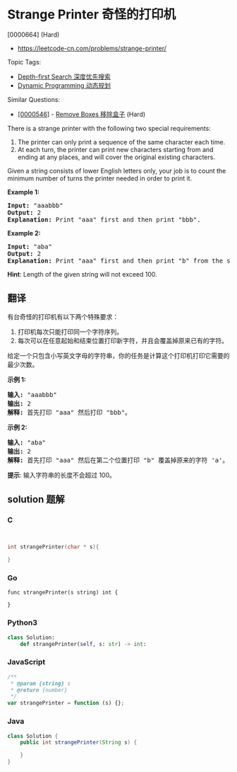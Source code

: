 # Strange Printer 奇怪的打印机

[0000664] (Hard)

- https://leetcode-cn.com/problems/strange-printer/

Topic Tags:

- [Depth-first Search 深度优先搜索](https://leetcode-cn.com/tag/depth-first-search/)
- [Dynamic Programming 动态规划](https://leetcode-cn.com/tag/dynamic-programming/)

Similar Questions:

- [[0000546](https://leetcode-cn.com/problems/remove-boxes/)] - [Remove Boxes 移除盒子](./0000546.remove-boxes.md) (Hard)

There is a strange printer with the following two special requirements:

1.  The printer can only print a sequence of the same character each time.
2.  At each turn, the printer can print new characters starting from and ending at any places, and will cover the original existing characters.

Given a string consists of lower English letters only, your job is to count the minimum number of turns the printer needed in order to print it.

**Example 1:**

<pre><b>Input:</b> "aaabbb"
<b>Output:</b> 2
<b>Explanation:</b> Print "aaa" first and then print "bbb".
</pre>

**Example 2:**

<pre><b>Input:</b> "aba"
<b>Output:</b> 2
<b>Explanation:</b> Print "aaa" first and then print "b" from the second place of the string, which will cover the existing character 'a'.
</pre>

**Hint**: Length of the given string will not exceed 100.

## 翻译

有台奇怪的打印机有以下两个特殊要求：

1.  打印机每次只能打印同一个字符序列。
2.  每次可以在任意起始和结束位置打印新字符，并且会覆盖掉原来已有的字符。

给定一个只包含小写英文字母的字符串，你的任务是计算这个打印机打印它需要的最少次数。

**示例 1:**

<pre><strong>输入:</strong> "aaabbb"
<strong>输出:</strong> 2
<strong>解释:</strong> 首先打印 "aaa" 然后打印 "bbb"。
</pre>

**示例 2:**

<pre><strong>输入:</strong> "aba"
<strong>输出:</strong> 2
<strong>解释:</strong> 首先打印 "aaa" 然后在第二个位置打印 "b" 覆盖掉原来的字符 'a'。</pre>

**提示**: 输入字符串的长度不会超过 100。

## solution 题解

### C

```c


int strangePrinter(char * s){

}


```

### Go

```golang
func strangePrinter(s string) int {

}
```

### Python3

```python
class Solution:
    def strangePrinter(self, s: str) -> int:

```

### JavaScript

```javascript
/**
 * @param {string} s
 * @return {number}
 */
var strangePrinter = function (s) {};
```

### Java

```java
class Solution {
    public int strangePrinter(String s) {

    }
}
```
